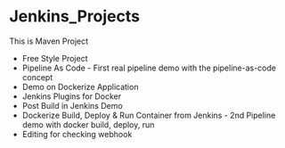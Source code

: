 # Jenkins_Projects

This is Maven Project

- Free Style Project
- Pipeline As Code - First real pipeline demo with the pipeline-as-code concept
- Demo on Dockerize Application
- Jenkins Plugins for Docker
- Post Build in Jenkins Demo
- Dockerize Build, Deploy & Run Container from Jenkins - 2nd Pipeline demo with docker build, deploy, run
- Editing for checking webhook


